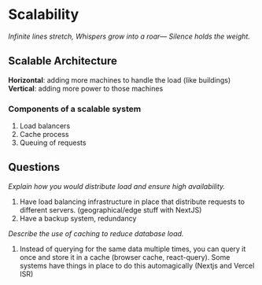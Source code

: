 # Scalability

*Infinite lines stretch, Whispers grow into a roar— Silence holds the weight.*

## Scalable Architecture

**Horizontal**: adding more machines to handle the load (like buildings)
**Vertical**: adding more power to those machines

### Components of a scalable system
1. Load balancers
2. Cache process
3. Queuing of requests

## Questions

*Explain how you would distribute load and ensure high availability.*
1. Have load balancing infrastructure in place that distribute requests to different servers. (geographical/edge stuff with NextJS)
2. Have a backup system, redundancy

*Describe the use of caching to reduce database load.*
1. Instead of querying for the same data multiple times, you can query it once and store it in a cache (browser cache, react-query). Some systems have things in place to do this automagically (Nextjs and Vercel ISR)
